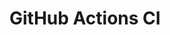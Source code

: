 # GitHub Actions CI










































































































































































































































































































































































































































































































































































































































































































































































































































































































































































































































































































































































































































































































































































































































































































































































































































































































































































































































































































































































































































































































































































































































































































































































































































































































































































































































































































































































































































































































































































































































































































































































































































































































































































































































































































































































































































































































